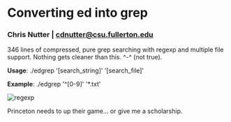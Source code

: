 # Converting ed into grep
### Chris Nutter | cdnutter@csu.fullerton.edu

346 lines of compressed, pure grep searching with regexp and multiple file support. Nothing gets cleaner than this. ^-^ (not true).


**__Usage__**: ./edgrep '[search_string]' '[search_file]'

**__Example__**: ./edgrep '^[0-9]' '*.txt'

![regexp](https://static1.squarespace.com/static/572d25ecd210b899879359a5/t/572d270375bcc0a8d9626523/1527210047547/RegEx+Cheatsheet)

Princeton needs to up their game... or give me a scholarship.
